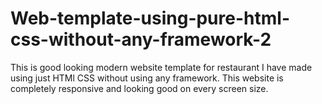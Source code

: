 # Web-template-using-pure-html-css-without-any-framework-2
This is good looking modern website template for restaurant I have made using just HTMl CSS without using any framework. This website is completely responsive and looking good on every screen size.
